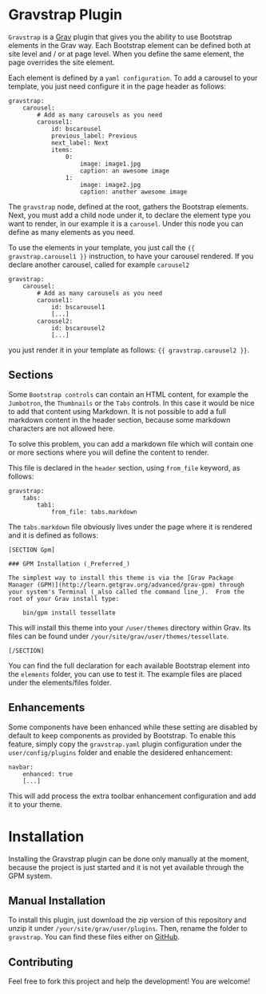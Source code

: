 # Gravstrap Plugin

`Gravstrap` is a [Grav](http://github.com/getgrav/grav) plugin that gives you the ability to use Bootstrap elements in the Grav way. Each Bootstrap element can be defined both at site level and / or at page level. When you define the same element, the page overrides the site element.

Each element is defined by a `yaml configuration`. To add a carousel to your template, you just need configure it in the page header as follows:

    gravstrap:
        carousel:        
            # Add as many carousels as you need
            carousel1:
                id: bscarousel
                previous_label: Previous
                next_label: Next
                items:
                    0:
                        image: image1.jpg
                        caption: an awesome image
                    1:
                        image: image2.jpg
                        caption: another awesome image

The `gravstrap` node, defined at the root, gathers the Bootstrap elements. Next, you must add a child node under it, to declare the element type you want to render, in our example it is a `carousel`. Under this node you can define as many elements as you need.

To use the elements in your template, you just call the `{{ gravstrap.carousel1 }}` instruction, to have your carousel rendered. If you declare another carousel, called  for example `carousel2`

    gravstrap:
        carousel:        
            # Add as many carousels as you need
            carousel1:
                id: bscarousel1
                [...]
            carousel2:
                id: bscarousel2
                [...]

you just render it in your template as follows: `{{ gravstrap.carousel2 }}`.

## Sections

Some `Bootstrap controls` can contain an HTML content, for example the `Jumbotron`, the `Thumbnails` or the `Tabs` controls. In this case it would be nice to add that content using Markdown. It is not possible to add a full markdown content in the header section, because some markdown characters are not allowed here.

To solve this problem, you can add a markdown file which will contain one or more sections where you will define the content to render.

This file is declared in the `header` section, using `from_file` keyword, as follows:

    gravstrap:
        tabs:
            tab1:
                from_file: tabs.markdown

The `tabs.markdown` file obviously lives under the page where it is rendered and it is defined as follows:

    [SECTION Gpm]

    ### GPM Installation (_Preferred_)

    The simplest way to install this theme is via the [Grav Package Manager (GPM)](http://learn.getgrav.org/advanced/grav-gpm) through your system's Terminal (_also called the command line_).  From the root of your Grav install type:

        bin/gpm install tessellate

This will install this theme into your `/user/themes` directory within Grav. Its files can be found under `/your/site/grav/user/themes/tessellate`.

    [/SECTION]

You can find the full declaration for each available Bootstrap element into the `elements` folder, you can use to test it. The example files are placed under the elements/files folder.

## Enhancements
Some components have been enhanced while these setting are disabled by default to keep components as provided by Bootstrap. To enable this feature, simply copy the `gravstrap.yaml` plugin configuration under the `user/config/plugins` folder and enable the desidered enhancement:

    navbar:
        enhanced: true
        [...]

This will add process the extra toolbar enhancement configuration and add it to your theme.

# Installation

Installing the Gravstrap plugin can be done only manually at the moment, because the project is just started and it is not yet available through the GPM system. 

## Manual Installation

To install this plugin, just download the zip version of this repository and unzip it under `/your/site/grav/user/plugins`. Then, rename the folder to `gravstrap`. You can find these files either on [GitHub](https://github.com/giansi/grav-plugin-gravstrap).

## Contributing

Feel free to fork this project and help the development! You are welcome!